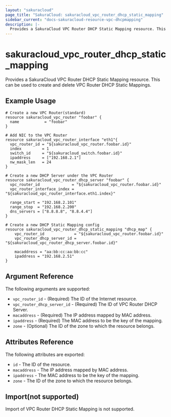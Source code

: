 ```yaml
---
layout: "sakuracloud"
page_title: "SakuraCloud: sakuracloud_vpc_router_dhcp_static_mapping"
sidebar_current: "docs-sakuracloud-resource-vpc-dhcpmapping"
description: |-
  Provides a SakuraCloud VPC Router DHCP Static Mapping resource. This can be used to create and delete VPC Router DHCP Static Mappings.
---
```


# sakuracloud\_vpc\_router\_dhcp\_static\_mapping

Provides a SakuraCloud VPC Router DHCP Static Mapping resource. This can be used to create and delete VPC Router DHCP Static Mappings.

## Example Usage

```hcl
# Create a new VPC Router(standard)
resource sakuracloud_vpc_router "foobar" {
  name           = "foobar"
}

# Add NIC to the VPC Router
resource sakuracloud_vpc_router_interface "eth1"{
  vpc_router_id = "${sakuracloud_vpc_router.foobar.id}"
  index         = 1
  switch_id     = "${sakuracloud_switch.foobar.id}"
  ipaddress     = ["192.168.2.1"]
  nw_mask_len   = 24
}

# Create a new DHCP Server under the VPC Router
resource sakuracloud_vpc_router_dhcp_server "foobar" {
  vpc_router_id              = "${sakuracloud_vpc_router.foobar.id}"
  vpc_router_interface_index = "${sakuracloud_vpc_router_interface.eth1.index}"

  range_start = "192.168.2.101"
  range_stop  = "192.168.2.200"
  dns_servers = ["8.8.8.8", "8.8.4.4"]
}

# Create a new DHCP Static Mapping config
resource sakuracloud_vpc_router_dhcp_static_mapping "dhcp_map" {
    vpc_router_id             = "${sakuracloud_vpc_router.foobar.id}"
    vpc_router_dhcp_server_id = "${sakuracloud_vpc_router_dhcp_server.foobar.id}"

    macaddress = "aa:bb:cc:aa:bb:cc"
    ipaddress = "192.168.2.51"
}
```

## Argument Reference

The following arguments are supported:

* `vpc_router_id` - (Required) The ID of the Internet resource.
* `vpc_router_dhcp_server_id` - (Required) The ID of VPC Router DHCP Server.
* `macaddress` - (Required) The IP address mapped by MAC address.
* `ipaddress` - (Required) The MAC address to be the key of the mapping. 
* `zone` - (Optional) The ID of the zone to which the resource belongs.

## Attributes Reference

The following attributes are exported:

* `id` - The ID of the resource.
* `macaddress` - The IP address mapped by MAC address.
* `ipaddress` - The MAC address to be the key of the mapping. 
* `zone` - The ID of the zone to which the resource belongs.

## Import(not supported)

Import of VPC Router DHCP Static Mapping is not supported.
